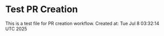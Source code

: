 # Test PR Creation
This is a test file for PR creation workflow.
Created at: Tue Jul  8 03:32:14 UTC 2025

